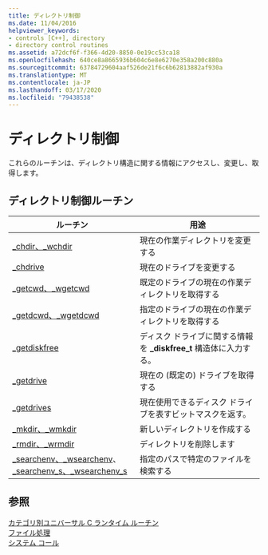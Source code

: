 ```yaml
---
title: ディレクトリ制御
ms.date: 11/04/2016
helpviewer_keywords:
- controls [C++], directory
- directory control routines
ms.assetid: a72dcf6f-f366-4d20-8850-0e19cc53ca18
ms.openlocfilehash: 640ce8a8665936b604c6e8e6270e358a200c880a
ms.sourcegitcommit: 63784729604aaf526de21f6c6b62813882af930a
ms.translationtype: MT
ms.contentlocale: ja-JP
ms.lasthandoff: 03/17/2020
ms.locfileid: "79438538"
---
```

# <a name="directory-control"></a>ディレクトリ制御

これらのルーチンは、ディレクトリ構造に関する情報にアクセスし、変更し、取得します。

## <a name="directory-control-routines"></a>ディレクトリ制御ルーチン

|ルーチン|用途|
|-------------|---------|
|[_chdir、_wchdir](../c-runtime-library/reference/chdir-wchdir.md)|現在の作業ディレクトリを変更する|
|[_chdrive](../c-runtime-library/reference/chdrive.md)|現在のドライブを変更する|
|[_getcwd、_wgetcwd](../c-runtime-library/reference/getcwd-wgetcwd.md)|既定のドライブの現在の作業ディレクトリを取得する|
|[_getdcwd、_wgetdcwd](../c-runtime-library/reference/getdcwd-wgetdcwd.md)|指定のドライブの現在の作業ディレクトリを取得する|
|[_getdiskfree](../c-runtime-library/reference/getdiskfree.md)|ディスク ドライブに関する情報を **_diskfree_t** 構造体に入力する。|
|[_getdrive](../c-runtime-library/reference/getdrive.md)|現在の (既定の) ドライブを取得する|
|[_getdrives](../c-runtime-library/reference/getdrives.md)|現在使用できるディスク ドライブを表すビットマスクを返す。|
|[_mkdir、_wmkdir](../c-runtime-library/reference/mkdir-wmkdir.md)|新しいディレクトリを作成する|
|[_rmdir、_wrmdir](../c-runtime-library/reference/rmdir-wrmdir.md)|ディレクトリを削除します|
|[_searchenv、_wsearchenv](../c-runtime-library/reference/searchenv-wsearchenv.md)、[_searchenv_s、_wsearchenv_s](../c-runtime-library/reference/searchenv-s-wsearchenv-s.md)|指定のパスで特定のファイルを検索する|

## <a name="see-also"></a>参照

[カテゴリ別ユニバーサル C ランタイム ルーチン](../c-runtime-library/run-time-routines-by-category.md)<br/>
[ファイル処理](../c-runtime-library/file-handling.md)<br/>
[システム コール](../c-runtime-library/system-calls.md)<br/>
